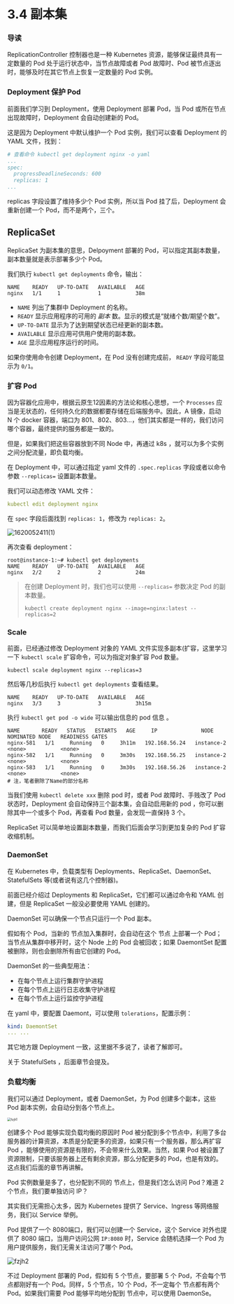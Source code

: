 # 3.4 副本集

### 导读

ReplicationController 控制器也是一种 Kubernetes 资源，能够保证最终具有一定数量的 Pod 处于运行状态中，当节点故障或者 Pod 故障时、Pod 被节点逐出时，能够及时在其它节点上恢复一定数量的 Pod 实例。



### Deployment 保护 Pod

前面我们学习到 Deployment，使用 Deployment 部署 Pod，当 Pod 或所在节点出现故障时，Deployment 会自动创建新的 Pod。

这是因为 Deployment 中默认维护一个 Pod 实例，我们可以查看 Deployment 的 YAML 文件，找到：

```yaml
# 查看命令 kubectl get deployment nginx -o yaml
...
spec:
  progressDeadlineSeconds: 600
  replicas: 1
... 
```

replicas 字段设置了维持多少个 Pod 实例，所以当 Pod 挂了后，Deployment 会重新创建一个 Pod，而不是两个，三个。



## ReplicaSet

ReplicaSet 为副本集的意思，Delpoyment 部署的 Pod，可以指定其副本数量，副本数量就是表示部署多少个 Pod。

我们执行 `kubectl get deployments` 命令，输出：

```text
NAME    READY   UP-TO-DATE   AVAILABLE   AGE
nginx   1/1     1            1           38m
```

* `NAME` 列出了集群中 Deployment 的名称。
* `READY` 显示应用程序的可用的 _副本_ 数。显示的模式是“就绪个数/期望个数”。
* `UP-TO-DATE` 显示为了达到期望状态已经更新的副本数。
* `AVAILABLE` 显示应用可供用户使用的副本数。
* `AGE` 显示应用程序运行的时间。



如果你使用命令创建 Deployment，在 Pod 没有创建完成前， `READY` 字段可能显示为 `0/1`。



### 扩容 Pod

因为容器化应用中，根据云原生12因素的方法论和核心思想，一个 `Processes` 应当是无状态的，任何持久化的数据都要存储在后端服务中。因此，A 镜像，启动 N 个 docker 容器，端口为 801、802、803...，他们其实都是一样的，我们访问哪个容器，最终提供的服务都是一致的。

但是，如果我们把这些容器放到不同 Node 中，再通过 k8s ，就可以为多个实例之间分配流量，即负载均衡。

在 Deployment 中，可以通过指定 yaml 文件的 `.spec.replicas` 字段或者以命令参数 `--replicas=` 设置副本数量。

我们可以动态修改 YAML 文件：

```yaml
kubectl edit deployment nginx
```

在 `spec` 字段后面找到 `replicas: 1`，修改为 `replicas: 2`。

![1620052411(1)](./.images/1620052411(1).png)



再次查看 deployment：

```shell
root@instance-1:~# kubectl get deployments
NAME    READY   UP-TO-DATE   AVAILABLE   AGE
nginx   2/2     2            2           24m
```

> 在创建 Deployment 时，我们也可以使用 `--replicas=` 参数决定 Pod 的副本数量。
>
> ```shell
> kubectl create deployment nginx --image=nginx:latest --replicas=2
> ```



### Scale

前面，已经通过修改 Deployment 对象的 YAML 文件实现多副本\(扩容，这里学习一下 `kubectl scale` 扩容命令，可以为指定对象扩容 Pod 数量。

```shell
kubectl scale deployment nginx --replicas=3
```

然后等几秒后执行 `kubectl get deployments` 查看结果。

```text
NAME    READY   UP-TO-DATE   AVAILABLE   AGE
nginx   3/3     3            3           3h15m
```

执行 `kubectl get pod -o wide` 可以输出信息的 pod 信息 。

```text
NAME       READY   STATUS   ESTARTS   AGE     IP              NODE     NOMINATED NODE   READINESS GATES
nginx-581   1/1     Running   0     3h11m   192.168.56.24   instance-2   <none>           <none>
nginx-582   1/1     Running   0     3m30s   192.168.56.25   instance-2   <none>           <none>
nginx-583   1/1     Running   0     3m30s   192.168.56.26   instance-2   <none>           <none>
# 注，笔者删除了Name的部分名称
```

当我们使用 `kubectl delete xxx` 删除 pod 时，或者 Pod 故障时、手贱改了 Pod 状态时，Deployment 会自动保持三个副本集，会自动启用新的 pod ，你可以删除其中一个或多个 Pod，再查看 Pod 数量，会发现一直保持 3 个。



ReplicaSet 可以简单地设置副本数量，而我们后面会学习到更加复杂的 Pod 扩容收缩机制。





### DaemonSet

在 Kubernetes 中，负载类型有 Deployments、ReplicaSet、DaemonSet、StatefulSets 等\(或者说有这几个控制器\)。

前面已经介绍过 Deployments 和 ReplicaSet，它们都可以通过命令和 YAML 创建，但是 ReplicaSet 一般没必要使用 YAML 创建的。

DaemonSet 可以确保一个节点只运行一个 Pod 副本。

假如有个 Pod，当新的 节点加入集群时，会自动在这个 节点 上部署一个 Pod；当节点从集群中移开时，这个 Node 上的 Pod 会被回收；如果 DaemontSet 配置被删除，则也会删除所有由它创建的 Pod。

DaemonSet 的一些典型用法：

* 在每个节点上运行集群守护进程
* 在每个节点上运行日志收集守护进程
* 在每个节点上运行监控守护进程

在 yaml 中，要配置 Daemont，可以使用 `tolerations`，配置示例：

```yaml
kind: DaemontSet
... ...
```

其它地方跟 Deployment 一致，这里据不多说了，读者了解即可。

关于 StatefulSets ，后面章节会提及。



### 负载均衡

我们可以通过 Deployment，或者 DaemonSet，为 Pod 创建多个副本，这些 Pod 副本实例，会自动分到各个节点上。

<img src="./.images/fzjh1.png" alt="fzjh1" style="zoom:50%;" />

创建多个 Pod 能够实现负载均衡的原因时 Pod 被分配到多个节点中，利用了多台服务器的计算资源，本质是分配更多的资源，如果只有一个服务器，那么再扩容 Pod ，能够使用的资源是有限的，不会带来什么效果。当然，如果 Pod 被设置了资源限制，只要该服务器上还有剩余资源，那么分配更多的 Pod，也是有效的。这点我们后面的章节再讲解。



Pod 实例数量是多了，也分配到不同的 节点上，但是我们怎么访问 Pod？难道 2 个节点，我们要单独访问 IP？

其实我们无需担心太多，因为 Kubernetes 提供了 Service、Ingress 等网络服务，我们以 Service 举例。

Pod 提供了一个 8080端口，我们可以创建一个 Service，这个 Service 对外也提供了 8080 端口，当用户访问公网 `IP:8080` 时，Service 会随机选择一个 Pod 为用户提供服务，我们无需关注访问了哪个 Pod。

![fzjh2](./.images/fzjh2.png)



不过 Deployment 部署的 Pod，假如有 5 个节点，要部署 5 个 Pod，不会每个节点都刚好有一个 Pod。同样，5 个节点，10 个 Pod，不一定每个 节点都有两个 Pod。如果我们需要 Pod 能够平均地分配到 节点中，可以使用 DaemonSe。